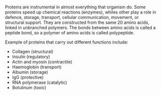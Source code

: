 Proteins are instrumental in almost everything that organism do. Some proteins speed up chemical reactions (enzymes), whiles other play a role in defence, storage, transport, cellular communication, movement, or structural support.
They are constructed from the same 20 amino acids, linked in unbranched polymers. The bonds between amino acids is called a peptide bond, so a polymer of amino acids is called polypeptide.

Example of proteins that carry out different functions include:
- Collagen (structural)
- Insulin (regulatory)
- Actin and myosin (contractile)
- Haemoglobin (transport)
- Albumin (storage)
- IgG (protective)
- RNA polymerase (catalytic)
- Botulinum (toxic)